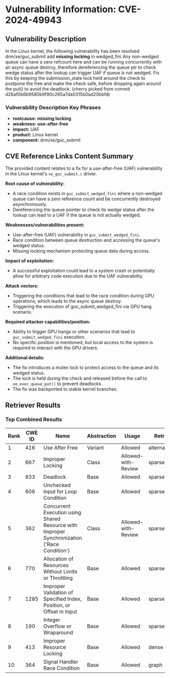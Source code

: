 # Vulnerability Information: CVE-2024-49943

## Vulnerability Description
In the Linux kernel, the following vulnerability has been resolved drm/xe/guc_submit add **missing locking** in wedged_fini Any non-wedged queue can have a zero refcount here and can be running concurrently with an async queue destroy, therefore dereferencing the queue ptr to check wedge status after the lookup can trigger UAF if queue is not wedged. Fix this by keeping the submission_state lock held around the check to postpone the free and make the check safe, before dropping again around the put() to avoid the deadlock. (cherry picked from commit d28af0b6b9580b9f90c265a7da0315b0ad20bbfd)

### Vulnerability Description Key Phrases
- **rootcause:** **missing locking**
- **weakness:** **use-after-free**
- **impact:** UAF
- **product:** Linux kernel
- **component:** drm/xe/guc_submit

## CVE Reference Links Content Summary
The provided content relates to a fix for a use-after-free (UAF) vulnerability in the Linux kernel's `xe_guc_submit.c` driver.

**Root cause of vulnerability:**
- A race condition exists in `guc_submit_wedged_fini` where a non-wedged queue can have a zero reference count and be concurrently destroyed asynchronously.
- Dereferencing the queue pointer to check its wedge status after the lookup can lead to a UAF if the queue is not actually wedged.

**Weaknesses/vulnerabilities present:**
- Use-after-free (UAF) vulnerability in `guc_submit_wedged_fini`.
- Race condition between queue destruction and accessing the queue's wedged status.
- Missing locking mechanism protecting queue data during access.

**Impact of exploitation:**
- A successful exploitation could lead to a system crash or potentially allow for arbitrary code execution due to the UAF vulnerability.

**Attack vectors:**
- Triggering the conditions that lead to the race condition during GPU operations, which leads to the async queue destroy.
- Triggering the execution of guc_submit_wedged_fini via GPU hang scenario.

**Required attacker capabilities/position:**
- Ability to trigger GPU hangs or other scenarios that lead to `guc_submit_wedged_fini` execution.
- No specific position is mentioned, but local access to the system is required to interact with the GPU drivers.

**Additional details:**
- The fix introduces a mutex lock to protect access to the queue and its wedged status.
- The lock is held during the check and released before the call to `xe_exec_queue_put()` to prevent deadlocks.
- The fix was backported to stable kernel branches.

## Retriever Results

### Top Combined Results

| Rank | CWE ID | Name | Abstraction | Usage  | Retrievers | Individual Scores |
|------|--------|------|-------------|-------|------------|-------------------|
| 1 | 416 | Use After Free | Variant | Allowed | alternate_terms | 1.000 |
| 2 | 667 | Improper Locking | Class | Allowed-with-Review | sparse | 0.497 |
| 3 | 833 | Deadlock | Base | Allowed | sparse | 0.486 |
| 4 | 606 | Unchecked Input for Loop Condition | Base | Allowed | sparse | 0.458 |
| 5 | 362 | Concurrent Execution using Shared Resource with Improper Synchronization ('Race Condition') | Class | Allowed-with-Review | sparse | 0.455 |
| 6 | 770 | Allocation of Resources Without Limits or Throttling | Base | Allowed | sparse | 0.450 |
| 7 | 1285 | Improper Validation of Specified Index, Position, or Offset in Input | Base | Allowed | sparse | 0.447 |
| 8 | 190 | Integer Overflow or Wraparound | Base | Allowed | sparse | 0.422 |
| 9 | 413 | Improper Resource Locking | Base | Allowed | dense | 0.535 |
| 10 | 364 | Signal Handler Race Condition | Base | Allowed | graph | 0.003 |

